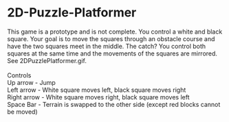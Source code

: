 # 2D-Puzzle-Platformer
This game is a prototype and is not complete. You control a white and black square. Your goal is to move the
squares through an obstacle course and have the two squares meet in the middle. The catch? You control both
squares at the same time and the movements of the squares are mirrored. See 2DPuzzlePlatformer.gif.
<br />
<br />Controls
<br />Up arrow - Jump
<br />Left arrow - White square moves left, black square moves right
<br />Right arrow - White square moves right, black square moves left
<br />Space Bar - Terrain is swapped to the other side (except red blocks cannot be moved)
